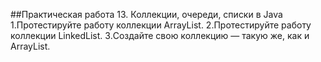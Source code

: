 ##Практическая работа 13. Коллекции, очереди, списки в Java
1.Протестируйте работу коллекции ArrayList.
2.Протестируйте работу коллекции LinkedList.
3.Создайте свою коллекцию — такую же, как и ArrayList.